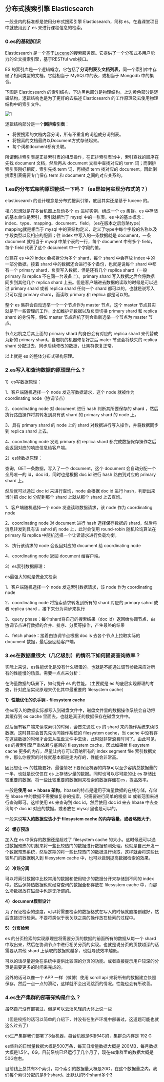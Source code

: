 ## 分布式搜索引擎 Elasticsearch

一般业内的标准都是使用分布式搜索引擎 Elasticsearch，简称 es。在鑫课堂项目中就使用到了 es 来进行课程信息的检索。

### 0.es的基础知识

Elasticsearch 是一个基于[Lucene](https://baike.baidu.com/item/Lucene/6753302)的搜索服务器。它提供了一个分布式多用户能力的全文搜索引擎，基于RESTful web接口。

ES 的索引库是一个逻辑概念，它包括了**分词列表**及**文档列表**，同一个索引库中存储了相同类型的文档。它就相当于 MySQL中的表，或相当于 Mongodb 中的集合。

下图是 Elasticsearch 的索引结构，下边黑色部分是物理结构，上边黄色部分是逻辑结构，逻辑结构也是为了更好的去描述 Elasticsearch 的工作原理及去使用物理结构中的索引文件。


![1](https://wangxin1248.github.io/assets/images/2020/2020-04/1.png)

逻辑结构部分是一个**倒排索引表**：

- 将要搜索的文档内容分词，所有不重复的词组成分词列表。
- 将搜索的文档最终以Document方式存储起来。
- 每个词和docment都有关联。

所谓倒排索引表是正排索引表的相反操作，在正排索引表当中，索引查找的顺序在先找 document 文档，然后再从 document 文档中查找对应的 term 词；而倒排索引表刚好相反，索引先找 term 词，再根据 term 找对应的 document。因此倒排索引表需要专门保存 term 和 document 之间的对应关系的。

### 1.es的分布式架构原理能说一下吗？（es是如何实现分布式的？）

elasticsearch 的设计理念是分布式搜索引擎，底层其实还是基于 lucene 的。

核心思想就是在多台机器上启动多个 es 进程实例，组成一个 es 集群。es 中存储的基本单位是索引，索引就相当于 mysql 中的一张表。es 中的基本概念：index、type、mapping、document、field。（es在版本之后忽略type）mapping就是相当于 mysql 中的表结构定义，定义了type中每个字段的名称以及字段类型以及相应的配置；往 index 中写入的一条数据就是 document，一条 document 就相当于 mysql 中某个表的一行，每个 document 中有多个 field，每个 field 代表了这个 document 中一个字段的值。

创建在 es 中的 index 会被拆分为多个 shard，每个 shard 中会存放 index 中的一部分数据。接着 shard 中的数据还会进行多个备份，也就是说每个 shard 中都有一个 primary shard，负责写入数据，但是还有几个 replica shard（一般 primary 和 replica 不在同一台设备上）。primary shard 写入数据之后会将数据同步到其他几个 replica shard 上去。但是客户端进去数据的读取的时候是可以通过 primary shard 或者 replica shard 任何一个 shard 都可以的。也就是说写入只可以是 primary shard，而读取 primary 和 replica 都是可以的。

整个 es 集群会自动选举一个一个节点作为 master 节点，这个 master 节点其实就是干一些管理的工作，比如维护元数据以及负责切换 primary shard 和 replica shard 的身份等。假如 master 节点宕机了则会重新选举一个节点为 master 节点。

节点宕机之后其上面的 primary shard 的身份会有对应的 replica shard 来代替成为新的 primary shard。当宕机的机器修复好之后 mater 节点会将缺失的 replica shard 分配过去，同步后续修改的数据，让集群恢复正常。

以上就是 es 的整体分布式架构原理。

### 2.es写入和查询数据的原理是什么？

1）es写数据原理：

1、客户端随机选择一个 node 发送写数据请求，这个 node 就被作为 coordinating node（协调节点）

2、coordinating node 对 document 进行 hash 判断其所要保存的 shard ，然后执行路由操作将其转发到具有该 shard 的 primary shard 的 node 上。

3、具有 primary shard 的 node 上的 shard 对数据进行写入操作，并将数据同步到 replica shard 上去。

4、coordinating node 发现 primary 和 replica shard 都完成数据保存操作之后会返回对应的响应信息给客户端。

2）es读数据原理：

查询，GET一条数据，写入了一个 document，这个 document 会自动分配一个全局唯一的 id，doc id，同时也是根据 doc id 进行 hash 路由到对应的 primary shard 上。

然后就可以通过 doc id 来进行查询，node 会根据 doc id 进行 hash，判断出来当时把 doc id 分配到那个 shard 上就从那个 shard 上去查询。

1、客户端随机选择一个 node 发送读取数据请求，该 node 作为 coordinating node

2、coordinating node 对 document 进行 hash 选择保存数据的 shard，然后将消息转发到具有该 sahrd 的 node 上，此时会使用 round-robin 随机轮询算法在 primary 和 replica 中随机选择一个让读请求进行负载均衡。

3、执行该请求的 node 会返回对应的 document 给 coordinating node

4、coordinating node 返回 document 给客户端。 

3）es索引数据原理：

es最强大的就是做全文检索

1、客户端随机选择一个 node 发送索引数据请求，该 node 作为 coordinating node

2、coordinating node 将搜索请求转发到所有的 shard 对应的 primary sahrd 或者 replica shard ，接下来分为两步来执行

3、query phase：每个shard将自己的搜索结果（doc id）返回给协调节点，由协调节点进行数据的合并、排序、分页等操作，产生最终的结果

4、fetch phase：接着由协调节点根据 doc is 去各个节点上拉取实际的 document 数据，最后返回给客户端。

### 3.es在数据量很大（几亿级别）的情况下如何提高查询效率？

实际上来说，es性能优化是没有什么银蛋的。也就是不能通过调节参数来应对所有的性能慢的场景。需要一点点来分析：

在海量数据的场景下，如何提升 es 的性能。（主要就是 es 的底层实现原理的考查，针对底层实现原理来优化其中最重要的 filesystem cache）

**1）性能优化的杀手锏 - filesystem cache**

往es写入的数据实际都写入到磁盘文件中，磁盘文件里的数据操作系统会自动将其缓存到 os cache 里面去。也就是真正的数据保存在磁盘文件中。

然后当有客户端来读取索引的时候，会首先通过 es 的 shard 来向操作系统来读取数据，这时其实会首先先访问操作系统的 filesystem cache，当 cache 中没有存在这些数据的时候才会去从磁盘文件中去读，此时就非常浪费时间了。由此可见，es 的搜索引擎严重依赖与底层的 filesystem cache，因此如果给 filesystem cache 更多的内存，尽量让内存可以容纳所有的 index segment file 索引数据文件，那么你搜索的时候就基本都是走内存的，性能会非常高。

因此想让 es 的性能要好，最佳情况下要保证机器的内存可以至少容纳总数据量的一半，也就是说仅仅在 es 上存储少量的数据。同时也可以尽可能的让 es 存储比较重要的数据，将一些比较重要的数据用来检索的数据存储在es，提高效率。

一般是**使用 es + hbase 架构**。hbase的特点是适用于海量数据的在线存储，存储在 hbase 中的数据不需要做复杂的搜索，只需要进行简单的根据 id 或者范围来进行查询即可。这样使用 es 来查询到 doc id，然后使用 doc id 来去 hbase 中去查询每个 doc id 对应的数据。或者放在 mysql 里也是可以的。

一般来说**写入的数据应该小于 filesystem cache 的内存容量，或者略微大于**。

**2）缓存预热**

加入在 es 中保存的数据还是超过了 filesystem cache 的大小。这时候还可以通过数据预热的机制来将一些比较热门的数据进行数据预测处理。也就是自己开发一个数据预热系统，然后定期的将一些比较热门的数据进行读取，这样就会将这些比较热门的数据刷入到 filesystem cache 中，也可以做到提高数据检索的效果。

**3）冷热分离**

可以将索引数据中比较常用的数据和使用较少的数据分开来存储到不同的 index 中。然后保持热数据也就经常查询的数据全都存放在 filesystem cache 中，而那么冷数据放在磁盘中也是无所谓的。

**4）document模型设计**

为了保证检索的速度，可以将需要检索的数据格式在写入的时候就直接创建好，然后直接进行检索。不要将类似于表关联之类的操作放在检索的过程中。

**5）分页检索**

es 的分页检索的实现原理是将需要分页的数据的前面所有的数据从每一个 shard 中取出来，然后在协调节点中进行相关分页的实现。也就是说分页的页数越深的话需要从其他 shard 上读取的数据就越多，也就导致效率越低。

可以的话尽量避免在系统中提供比较深的分页的功能。或者直接提示用户较深的分页是需要更多的时间来完成的。

另外的话可以像一个 APP 一样（微博）使用 scroll api 来将所有的数据建立快照保存，然后一点一点的滑动，这样就不会出现跳页的情况。性能也会有所改善。

### 4.es生产集群的部署架构是什么？

虽然自己没有部署过，但是可以云淡风轻的大体上说一些

（但是校招的话可以简单的介绍下，并没有在生产环境中部署过，这道题可能也就这么过去了）

es生产集群我们部署了3台机器，每台机器是6核64G的，集群总内存是 192 G

es集群的日增量数据大概是500万条，每天日增量数据大概是 200MB，每月数据大概是1.5亿，6G。目前系统已经运行了几个月了，现在es集群里的数据大概是50G左右。

目前线上总共有3个索引，每个索引的数据量大概是20G，在这个数据量之内，我们每个索引分配的是8个shard。比默认的5个shard多个3